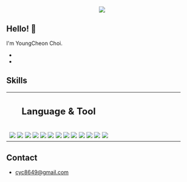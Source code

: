 <h1 align="center">
  <img src="https://github.com/youngcch/youngcch/assets/121934802/16080df5-f89d-43a8-b6d1-75ed07b91292" />

</h1>

## Hello! 👋
I'm YoungCheon Choi.

-

-

## Skills

<table>
<tr>
  <td valign="top" width="60%">
  <h2 align="center"> Language & Tool </h2>
  <br />
  <img src="https://img.shields.io/badge/-C-grey?&style=for-the-badge&logo=C&logoColor=black" />
  <img src="https://img.shields.io/badge/-C++-00599C?&style=for-the-badge&logo=C++&logoColor=black" />
  <img src="https://img.shields.io/badge/-python-1572B6?&style=for-the-badge&logo=python&logoColor=black" />
  <img src="https://img.shields.io/badge/-java-1572B6?&style=for-the-badge&logo=java&logoColor=black" />
  <img src="https://img.shields.io/badge/-Spring-6DB33F?&style=for-the-badge&logo=Spring&logoColor=black" />
  <img src="https://img.shields.io/badge/-SpringBoot-6DB33F?&style=for-the-badge&logo=SpringBoot&logoColor=black" />
  <img src="https://img.shields.io/badge/-SpringSecurity-6DB33F?&style=for-the-badge&logo=SpringSecurity&logoColor=black" />
  <img src="https://img.shields.io/badge/-VSCode-007ACC?&style=for-the-badge&logo=visual-studio-code&logoColor=white" />
  <img src="https://img.shields.io/badge/-Git-F05032?&style=for-the-badge&logo=git&logoColor=white" /> 
  <img src="https://img.shields.io/badge/github-%23121011.svg?style=for-the-badge&logo=github&logoColor=white" />
  <img src="https://img.shields.io/badge/-IntelliJ-000000?&style=for-the-badge&logo=intellijidea&logoColor=white" />
  <img src="https://img.shields.io/badge/-eclipse-2C2255?&style=for-the-badge&logo=eclipseide&logoColor=white" />
  <img src="https://img.shields.io/badge/-aws-232F3E?&style=for-the-badge&logo=amazonwebservices&logoColor=white" /> 
</td>
<td valign="top" width="50%">
   
  </td>
</tr>
</table>

## Contact
- cyc8649@gmail.com
